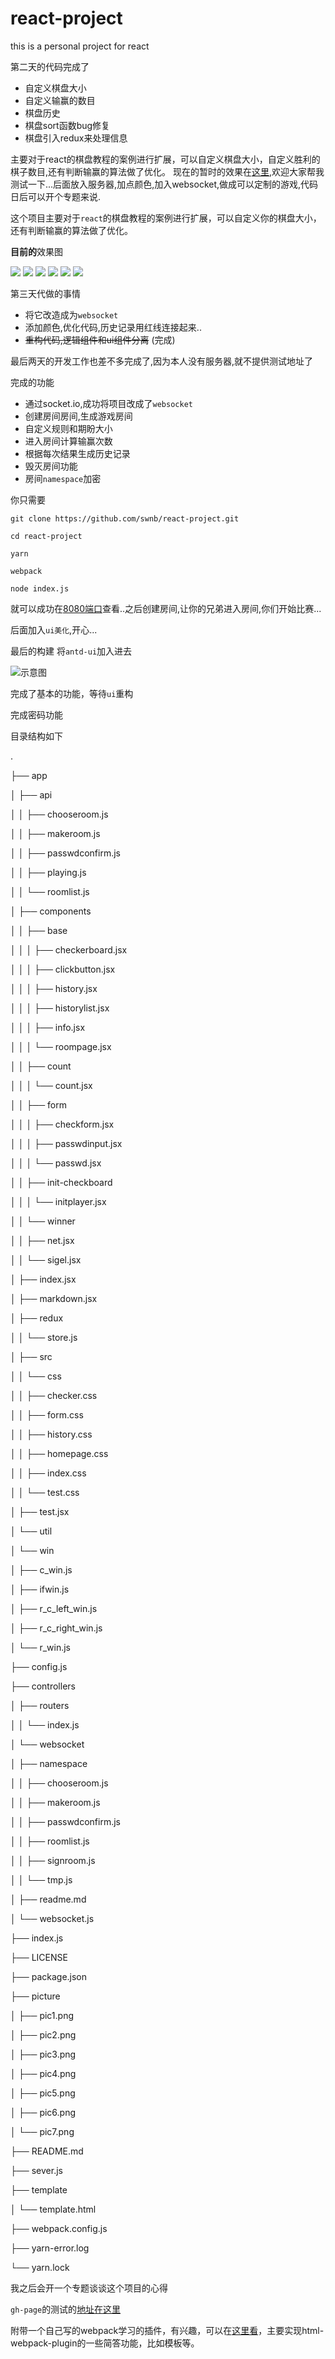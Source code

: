 # react-project
this is  a personal project for react

第二天的代码完成了
* 自定义棋盘大小
* 自定义输赢的数目
* 棋盘历史
* 棋盘sort函数bug修复
* 棋盘引入redux来处理信息

主要对于react的棋盘教程的案例进行扩展，可以自定义棋盘大小，自定义胜利的棋子数目,还有判断输赢的算法做了优化。
现在的暂时的效果在[这里](https://swnb.github.io/react-project/views/second.html),欢迎大家帮我测试一下...后面放入服务器,加点颜色,加入websocket,做成可以定制的游戏,代码日后可以开个专题来说.

这个项目主要对于`react`的棋盘教程的案例进行扩展，可以自定义你的棋盘大小，还有判断输赢的算法做了优化。

**目前的**效果图

![](./picture/pic1.png)
![](./picture/pic2.png)
![](./picture/pic3.png)
![](./picture/pic4.png)
![](./picture/pic5.png)
![](./picture/pic6.png)

第三天代做的事情
* 将它改造成为`websocket`
* 添加颜色,优化代码,历史记录用红线连接起来..
* ~~重构代码,逻辑组件和ui组件分离~~ (完成) 

最后两天的开发工作也差不多完成了,因为本人没有服务器,就不提供测试地址了

完成的功能
* 通过socket.io,成功将项目改成了`websocket`
* 创建房间房间,生成游戏房间
* 自定义规则和期盼大小
* 进入房间计算输赢次数
* 根据每次结果生成历史记录
* 毁灭房间功能
* 房间`namespace`加密

你只需要
```
git clone https://github.com/swnb/react-project.git

cd react-project

yarn 

webpack 

node index.js
```



就可以成功在[8080端口](http://localhost:8080)查看..之后创建房间,让你的兄弟进入房间,你们开始比赛...

后面加入`ui美化`,开心...


最后的构建
将`antd-ui`加入进去

![示意图](./picture/pic7.png)

完成了基本的功能，等待`ui`重构

完成密码功能

目录结构如下

.

├── app

│   ├── api

│   │   ├── chooseroom.js

│   │   ├── makeroom.js

│   │   ├── passwdconfirm.js

│   │   ├── playing.js

│   │   └── roomlist.js

│   ├── components

│   │   ├── base

│   │   │   ├── checkerboard.jsx

│   │   │   ├── clickbutton.jsx

│   │   │   ├── history.jsx

│   │   │   ├── historylist.jsx

│   │   │   ├── info.jsx

│   │   │   └── roompage.jsx

│   │   ├── count

│   │   │   └── count.jsx

│   │   ├── form

│   │   │   ├── checkform.jsx

│   │   │   ├── passwdinput.jsx

│   │   │   └── passwd.jsx

│   │   ├── init-checkboard

│   │   │   └── initplayer.jsx

│   │   └── winner

│   │       ├── net.jsx

│   │       └── sigel.jsx

│   ├── index.jsx

│   ├── markdown.jsx

│   ├── redux

│   │   └── store.js

│   ├── src

│   │   └── css

│   │       ├── checker.css

│   │       ├── form.css

│   │       ├── history.css

│   │       ├── homepage.css

│   │       ├── index.css

│   │       └── test.css

│   ├── test.jsx

│   └── util

│       └── win

│           ├── c_win.js

│           ├── ifwin.js

│           ├── r_c_left_win.js

│           ├── r_c_right_win.js

│           └── r_win.js

├── config.js

├── controllers

│   ├── routers

│   │   └── index.js

│   └── websocket

│       ├── namespace

│       │   ├── chooseroom.js

│       │   ├── makeroom.js

│       │   ├── passwdconfirm.js

│       │   ├── roomlist.js

│       │   ├── signroom.js

│       │   └── tmp.js

│       ├── readme.md

│       └── websocket.js

├── index.js

├── LICENSE

├── package.json

├── picture

│   ├── pic1.png

│   ├── pic2.png

│   ├── pic3.png

│   ├── pic4.png

│   ├── pic5.png

│   ├── pic6.png

│   └── pic7.png

├── README.md

├── sever.js

├── template

│   └── template.html

├── webpack.config.js

├── yarn-error.log

└── yarn.lock


我之后会开一个专题谈谈这个项目的心得

`gh-page`的测试的[地址在这里](https://swnb.github.io/react-project/views/second.html)


附带一个自己写的webpack学习的插件，有兴趣，可以在[这里看](https://github.com/swnb/webpack-plugin)，主要实现html-webpack-plugin的一些简答功能，比如模板等。